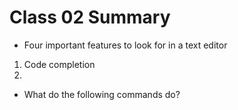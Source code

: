 # Class 02 Summary

* Four important features to look for in a text editor
1. Code completion
2. 
  
* What do the following commands do?
